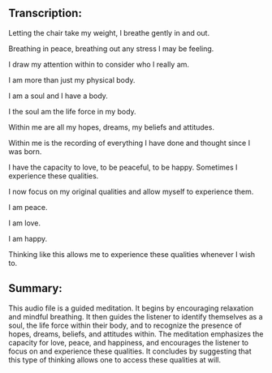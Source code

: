 ## Transcription:

Letting the chair take my weight, I breathe gently in and out.

Breathing in peace, breathing out any stress I may be feeling.

I draw my attention within to consider who I really am.

I am more than just my physical body.

I am a soul and I have a body.

I the soul am the life force in my body.

Within me are all my hopes, dreams, my beliefs and attitudes.

Within me is the recording of everything I have done and thought since I was born.

I have the capacity to love, to be peaceful, to be happy. Sometimes I experience these qualities.

I now focus on my original qualities and allow myself to experience them.

I am peace.

I am love.

I am happy.

Thinking like this allows me to experience these qualities whenever I wish to.

## Summary:

This audio file is a guided meditation. It begins by encouraging relaxation and mindful breathing. It then guides the listener to identify themselves as a soul, the life force within their body, and to recognize the presence of hopes, dreams, beliefs, and attitudes within. The meditation emphasizes the capacity for love, peace, and happiness, and encourages the listener to focus on and experience these qualities. It concludes by suggesting that this type of thinking allows one to access these qualities at will.

